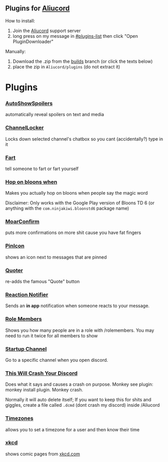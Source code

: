 ## Plugins for [Aliucord](https://github.com/Aliucord)

How to install:

1) Join the [Aliucord](https://discord.gg/aliucord) support server
2) long press on my message
   in [#plugins-list](https://discord.com/channels/811255666990907402/811275162715553823/896571282483728444)
   then click "Open PluginDownloader"

Manually:

1) Download the .zip from the [builds](tree/builds) branch (or click the texts below)
2) place the zip in `Aliucord/plugins` (do not extract it)

# Plugins

### [AutoShowSpoilers](https://github.com/ItzOnlyAnimal/AliuPlugins/raw/builds/AutoShowSpoilers.zip)

automatically reveal spoilers on text and media

### [ChannelLocker](https://github.com/ItzOnlyAnimal/AliuPlugins/raw/builds/ChannelLocker.zip)

Locks down selected channel's chatbox so you cant (accidentally?) type in it

### [Fart](https://github.com/ItzOnlyAnimal/AliuPlugins/raw/builds/Fart.zip)

tell someone to fart or fart yourself

### [Hop on bloons when](https://github.com/ItzOnlyAnimal/AliuPlugins/raw/builds/HopOnBloonsWhen.zip)

Makes you actually hop on bloons when people say the magic word

Disclaimer: Only works with the Google Play version of Bloons TD 6 (or anything with
the `com.ninjakiwi.bloonstd6` package name)

### [MoarConfirm](https://github.com/ItzOnlyAnimal/AliuPlugins/raw/builds/MoarConfirm.zip)

puts more confirmations on more shit cause you have fat fingers

### [PinIcon](https://github.com/ItzOnlyAnimal/AliuPlugins/raw/builds/PinIcon.zip)

shows an icon next to messages that are pinned

### [Quoter](https://github.com/ItzOnlyAnimal/AliuPlugins/raw/builds/Quoter.zip)

re-adds the famous "Quote" button

### [Reaction Notifier](https://github.com/ItzOnlyAnimal/AliuPlugins/raw/builds/ReactionNotifier.zip)

Sends an **in app** notification when someone reacts to your message.

### [Role Members](https://github.com/ItzOnlyAnimal/AliuPlugins/raw/builds/RoleMembers.zip)

Shows you how many people are in a role with /rolemembers. You may need to run it twice for all
members to show

### [Startup Channel](https://github.com/ItzOnlyAnimal/AliuPlugins/raw/builds/StartupChannel.zip)

Go to a specific channel when you open discord.

### [This Will Crash Your Discord](https://github.com/ItzOnlyAnimal/AliuPlugins/raw/builds/ThisWillCrashYourDiscord.zip)

Does what it says and causes a crash on purpose. Monkey see plugin: monkey install plugin. Monkey
crash.

Normally it will auto delete itself; If you want to keep this for shits and giggles, create a file
called `.dcmd` (dont crash my discord) inside /Aliucord

### [Timezones](https://github.com/ItzOnlyAnimal/AliuPlugins/raw/builds/Timezones.zip)

allows you to set a timezone for a user and then know their time

### [xkcd](https://github.com/ItzOnlyAnimal/AliuPlugins/raw/builds/xkcd.zip)

shows comic pages from [xkcd.com](https://xkcd.com)
